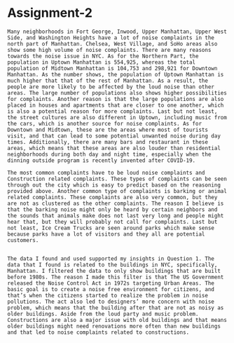 # Assignment-2
	
	Many neighborhoods in Fort George, Inwood, Upper Manhattan, Upper West Side, and Washington Heights have a lot of noise complaints in the north part of Manhattan. Chelsea, West Village, and SoHo areas also show some high volume of noise complaints. There are many reasons towards the noise issue in NYC. As for the Northern Part, the population in Uptown Manhattan is 554,925, whereas the total population of Midtown Manhattan is 104,753 and 298,921 for Downtown Manhattan. As the number shows, the population of Uptown Manhattan is much higher that that of the rest of Manhattan. As a result, the people are more likely to be affected by the loud noise than other areas. The large number of populations also shows higher possibilities for complaints. Another reason is that the large populations are also placed in houses and apartments that are closer to one another, which is also a potential reason for more complaints. Last but not least, the street cultures are also different in Uptown, including music from the cars, which is another source for noise complaints. As for Downtown and Midtown, these are the areas where most of tourists visit, and that can lead to some potential unwanted noise during day times. Additionally, there are many bars and restaurant in these areas, which means that these areas are also louder than residential neighborhoods during both day and night time, especially when the dinning outside program is recently invented after COVID-19.

	The most common complaints have to be loud noise complaints and Construction related complaints. These types of complaints can be seen through out the city which is easy to predict based on the reasoning provided above. Another common type of complaints is barking or animal related complaints. These complaints are also very common, but they are not as clustered as the other complaints. The reason I believe is that the barking noise might only be heard by certain neighbors and the sounds that animals make does not last very long and people might hear that, but they will probably not call for complaints. Last but not least, Ice Cream Trucks are seen around parks which make sense because parks have a lot of visitors and they all are potential customers. 
	
	
	The data I found and used supported my insights in Question 1. The data that I found is related to the buildings in NYC, specifically, Manhattan. I filtered the data to only show buildings that are built before 1980s. The reason I made this filter is that The US Government released the Noise Control Act in 1972s targeting Urban Areas. The basic goal is to create a noise free environment for citizens, and that’s when the citizens started to realize the problem in noise pollutions. The act also led to designers’ more concern with noise problem, which means that the building after that are not as noisy as older buildings. Aside from the loud party and music problem. Constructions are also a major issue with old buildings and that means older buildings might need renovations more often than new buildings and that led to noise complaints related to constructions. 
